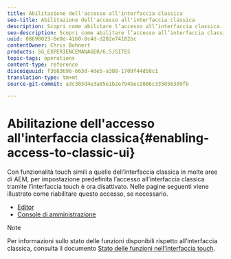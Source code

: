 ```yaml
---
title: Abilitazione dell'accesso all'interfaccia classica
seo-title: Abilitazione dell'accesso all'interfaccia classica
description: Scopri come abilitare l’accesso all’interfaccia classica.
seo-description: Scopri come abilitare l’accesso all’interfaccia classica.
uuid: 08698023-6e0d-4160-8c4d-d282e74182bc
contentOwner: Chris Bohnert
products: SG_EXPERIENCEMANAGER/6.5/SITES
topic-tags: operations
content-type: reference
discoiquuid: f3683696-663d-4de5-a388-1709f44d58c1
translation-type: tm+mt
source-git-commit: a3c303d4e3a85e1b2e794bec2006c335056309fb

---
```



# Abilitazione dell&#39;accesso all&#39;interfaccia classica{#enabling-access-to-classic-ui}

Con funzionalità touch simili a quelle dell’interfaccia classica in molte aree di AEM, per impostazione predefinita l’accesso all’interfaccia classica tramite l’interfaccia touch è ora disattivato. Nelle pagine seguenti viene illustrato come riabilitare questo accesso, se necessario.

* [Editor](/help/sites-administering/enable-classic-ui-editor.md)
* [Console di amministrazione](/help/sites-administering/enable-classic-ui-admin.md)

>[!NOTE]
>
>Per informazioni sullo stato delle funzioni disponibili rispetto all’interfaccia classica, consulta il documento [Stato delle funzioni nell’interfaccia touch](/help/release-notes/touch-ui-features-status.md).

